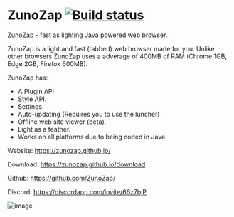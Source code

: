 # ZunoZap [![Build status](https://ci.appveyor.com/api/projects/status/96p33mxsuk8f397g/branch/master?svg=true)](https://ci.appveyor.com/project/IsaiahPatton/zunozap/branch/master)
ZunoZap - fast as lighting Java powered web browser.

ZunoZap is a light and fast (tabbed) web browser made for you.
Unlike other browsers ZunoZap uses a adverage of 400MB of RAM (Chrome 1GB, Edge 2GB, Firefox 600MB).

ZunoZap has:
- A Plugin API
- Style API.
- Settings.
- Auto-updating (Requires you to use the luncher)
- Offline web site viewer (beta).
- Light as a feather.
- Works on all platforms due to being coded in Java.

Website: https://zunozap.github.io/

Download: https://zunozap.github.io/download

Github: https://github.com/ZunoZap/

Discord: https://discordapp.com/invite/66z7bjP

![image](https://www.gnu.org/graphics/lgplv3-147x51.png)


